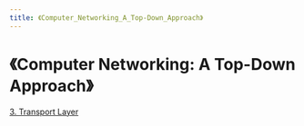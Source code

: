```yaml
---
title: 《Computer_Networking_A_Top-Down_Approach》
---
```


# 《Computer Networking: A Top-Down Approach》

[3. Transport Layer](%E3%80%8AComputer%20Networking%20A%20Top-Down%20Approach%E3%80%8B/3%20Transport%20Layer%20a65f6687a0434b84bd9f8153cc11d546.md)